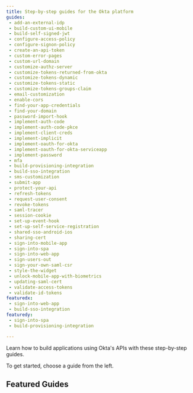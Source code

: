 ```yaml
---
title: Step-by-step guides for the Okta platform
guides:
 - add-an-external-idp
 - build-custom-ui-mobile
 - build-self-signed-jwt
 - configure-access-policy
 - configure-signon-policy
 - create-an-api-token
 - custom-error-pages
 - custom-url-domain
 - customize-authz-server
 - customize-tokens-returned-from-okta
 - customize-tokens-dynamic
 - customize-tokens-static
 - customize-tokens-groups-claim
 - email-customization
 - enable-cors
 - find-your-app-credentials
 - find-your-domain
 - password-import-hook
 - implement-auth-code
 - implement-auth-code-pkce
 - implement-client-creds
 - implement-implicit
 - implement-oauth-for-okta
 - implement-oauth-for-okta-serviceapp
 - implement-password
 - mfa
 - build-provisioning-integration
 - build-sso-integration
 - sms-customization
 - submit-app
 - protect-your-api
 - refresh-tokens
 - request-user-consent
 - revoke-tokens
 - saml-tracer
 - session-cookie
 - set-up-event-hook
 - set-up-self-service-registration
 - shared-sso-android-ios
 - sharing-cert
 - sign-into-mobile-app
 - sign-into-spa
 - sign-into-web-app
 - sign-users-out
 - sign-your-own-saml-csr
 - style-the-widget
 - unlock-mobile-app-with-biometrics
 - updating-saml-cert
 - validate-access-tokens
 - validate-id-tokens
featuredx:
 - sign-into-web-app
 - build-sso-integration
featuredy:
 - sign-into-spa
 - build-provisioning-integration

---
```

Learn how to build applications using Okta's APIs with these step-by-step guides.

To get started, choose a guide from the left.

## Featured Guides

<FeaturedGuides :featured="$page.frontmatter.featuredx" />

<br/>

<FeaturedGuides :featured="$page.frontmatter.featuredy" />
